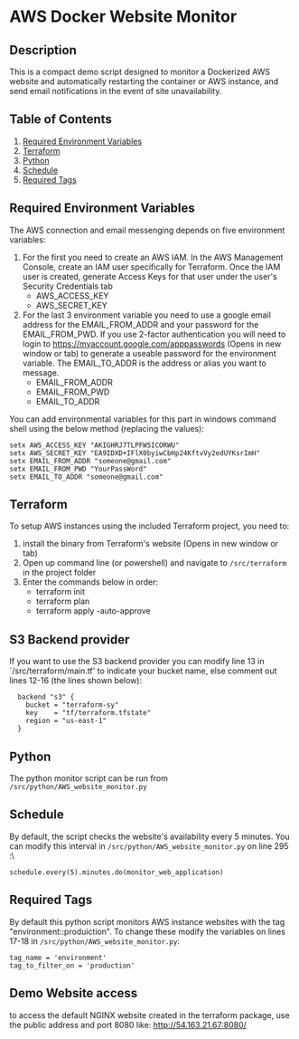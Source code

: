 # AWS Docker Website Monitor

## Description

This is a compact demo script designed to monitor a Dockerized AWS website and automatically restarting the container or AWS instance, and send email notifications in the event of site unavailability.

## Table of Contents

1. [Required Environment Variables](#required-environment-variable)
2. [Terraform](#terraform)
3. [Python](#python)
4. [Schedule](#schedule)
5. [Required Tags](#required-tags)

## Required Environment Variables

The AWS connection and email messenging depends on five environment variables:

1. For the first you need to create an AWS IAM. In the AWS Management Console, create an IAM user specifically for Terraform. Once the IAM user is created, generate Access Keys for that user under the user's Security Credentials tab
   - AWS_ACCESS_KEY
   - AWS_SECRET_KEY
2. For the last 3 environment variable you need to use a google email address for the EMAIL_FROM_ADDR and your password for the EMAIL_FROM_PWD. If you use 2-factor authentication you will need to login to https://myaccount.google.com/apppasswords (Opens in new window or tab) to generate a useable password for the environment variable. The EMAIL_TO_ADDR is the address or alias you want to message.
   - EMAIL_FROM_ADDR
   - EMAIL_FROM_PWD
   - EMAIL_TO_ADDR

You can add environmental variables for this part in windows command shell using the below method (replacing the values):

```
setx AWS_ACCESS_KEY "AKIGHRJ7TLPFW5ICORWU"
setx AWS_SECRET_KEY "EA9IDXD+IFlX0byiwCbHp24KftvVy2edUYKsrImH"
setx EMAIL_FROM_ADDR "someone@gmail.com"
setx EMAIL_FROM_PWD "YourPassWord"
setx EMAIL_TO_ADDR "someone@gmail.com"
```

## Terraform

To setup AWS instances using the included Terraform project, you need to:

1. install the binary from Terraform's website (Opens in new window or tab)
2. Open up command line (or powershell) and navigate to `/src/terraform` in the project folder
3. Enter the commands below in order:
   - terraform init
   - terraform plan
   - terraform apply -auto-approve

## S3 Backend provider

If you want to use the S3 backend provider you can modify line 13 in `/src/terraform/main.tf' to indicate your bucket name, else comment out lines 12-16 (the lines shown below):

```
  backend "s3" {
    bucket = "terraform-sy"
    key    = "tf/terraform.tfstate"
    region = "us-east-1"
  }
```

## Python

The python monitor script can be run from `/src/python/AWS_website_monitor.py`

## Schedule

By default, the script checks the website's availability every 5 minutes. You can modify this interval in `/src/python/AWS_website_monitor.py` on line 295 :\

```
schedule.every(5).minutes.do(monitor_web_application)
```

## Required Tags

By default this python script monitors AWS instance websites with the tag "environment::produiction". To change these modify the variables on lines 17-18 in `/src/python/AWS_website_monitor.py`:

```
tag_name = 'environment'
tag_to_filter_on = 'production'
```

## Demo Website access

to access the default NGINX website created in the terraform package, use the public address and port 8080 like: http://54.163.21.67:8080/
